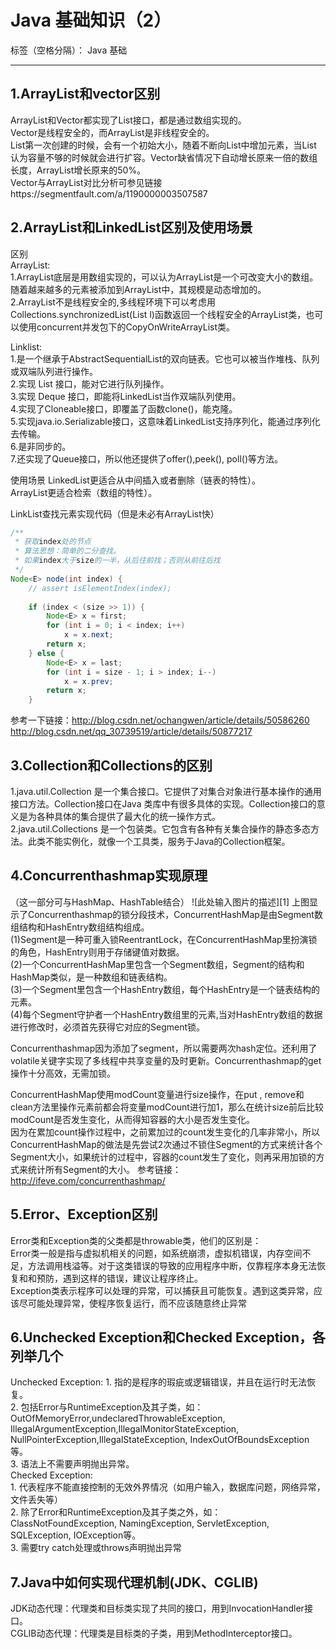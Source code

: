 ﻿# Java 基础知识（2）

标签（空格分隔）： Java 基础

---

<h2>1.ArrayList和vector区别</h2>
ArrayList和Vector都实现了List接口，都是通过数组实现的。</br>
Vector是线程安全的，而ArrayList是非线程安全的。</br>
List第一次创建的时候，会有一个初始大小，随着不断向List中增加元素，当List 认为容量不够的时候就会进行扩容。Vector缺省情况下自动增长原来一倍的数组长度，ArrayList增长原来的50%。</br>
Vector与ArrayList对比分析可参见链接https://segmentfault.com/a/1190000003507587


<h2>2.ArrayList和LinkedList区别及使用场景</h2>
区别</br>
ArrayList:</br>
1.ArrayList底层是用数组实现的，可以认为ArrayList是一个可改变大小的数组。随着越来越多的元素被添加到ArrayList中，其规模是动态增加的。</br>
2.ArrayList不是线程安全的,多线程环境下可以考虑用Collections.synchronizedList(List l)函数返回一个线程安全的ArrayList类，也可以使用concurrent并发包下的CopyOnWriteArrayList类。</br>

Linklist:</br>
1.是一个继承于AbstractSequentialList的双向链表。它也可以被当作堆栈、队列或双端队列进行操作。</br>
2.实现 List 接口，能对它进行队列操作。</br>
3.实现 Deque 接口，即能将LinkedList当作双端队列使用。</br>
4.实现了Cloneable接口，即覆盖了函数clone()，能克隆。</br>
5.实现java.io.Serializable接口，这意味着LinkedList支持序列化，能通过序列化去传输。</br>
6.是非同步的。</br>
7.还实现了Queue接口，所以他还提供了offer(),peek(), poll()等方法。</br>

使用场景
LinkedList更适合从中间插入或者删除（链表的特性）。</br>
ArrayList更适合检索（数组的特性）。</br>

LinkList查找元素实现代码（但是未必有ArrayList快）</br>
```java
/** 
 * 获取index处的节点 
 * 算法思想：简单的二分查找。 
 * 如果index大于size的一半，从后往前找；否则从前往后找 
 */  
Node<E> node(int index) {  
    // assert isElementIndex(index);  
  
    if (index < (size >> 1)) {  
        Node<E> x = first;  
        for (int i = 0; i < index; i++)  
            x = x.next;  
        return x;  
    } else {  
        Node<E> x = last;  
        for (int i = size - 1; i > index; i--)  
            x = x.prev;  
        return x;  
    }  
```
参考一下链接：http://blog.csdn.net/ochangwen/article/details/50586260</br>
http://blog.csdn.net/qq_30739519/article/details/50877217



<h2>3.Collection和Collections的区别</h2>
1.java.util.Collection 是一个集合接口。它提供了对集合对象进行基本操作的通用接口方法。Collection接口在Java 类库中有很多具体的实现。Collection接口的意义是为各种具体的集合提供了最大化的统一操作方式。</br>
2.java.util.Collections 是一个包装类。它包含有各种有关集合操作的静态多态方法。此类不能实例化，就像一个工具类，服务于Java的Collection框架。


<h2>4.Concurrenthashmap实现原理</h2>
（这一部分可与HashMap、HashTable结合）
![此处输入图片的描述][1]
  上图显示了Concurrenthashmap的锁分段技术，ConcurrentHashMap是由Segment数组结构和HashEntry数组结构组成。</br>
(1)Segment是一种可重入锁ReentrantLock，在ConcurrentHashMap里扮演锁的角色，HashEntry则用于存储键值对数据。</br>
(2)一个ConcurrentHashMap里包含一个Segment数组，Segment的结构和HashMap类似，是一种数组和链表结构。</br> 
(3)一个Segment里包含一个HashEntry数组，每个HashEntry是一个链表结构的元素。</br> 
(4)每个Segment守护者一个HashEntry数组里的元素,当对HashEntry数组的数据进行修改时，必须首先获得它对应的Segment锁。</br> 

Concurrenthashmap因为添加了segment，所以需要两次hash定位。还利用了volatile关键字实现了多线程中共享变量的及时更新。Concurrenthashmap的get操作十分高效，无需加锁。</br> 
  
ConcurrentHashMap使用modCount变量进行size操作，在put , remove和clean方法里操作元素前都会将变量modCount进行加1，那么在统计size前后比较modCount是否发生变化，从而得知容器的大小是否发生变化。</br> 
 因为在累加count操作过程中，之前累加过的count发生变化的几率非常小，所以ConcurrentHashMap的做法是先尝试2次通过不锁住Segment的方式来统计各个Segment大小，如果统计的过程中，容器的count发生了变化，则再采用加锁的方式来统计所有Segment的大小。
 参考链接：http://ifeve.com/concurrenthashmap/
 
 
<h2>5.Error、Exception区别</h2>
Error类和Exception类的父类都是throwable类，他们的区别是：</br>
Error类一般是指与虚拟机相关的问题，如系统崩溃，虚拟机错误，内存空间不足，方法调用栈溢等。对于这类错误的导致的应用程序中断，仅靠程序本身无法恢复和和预防，遇到这样的错误，建议让程序终止。</br>
Exception类表示程序可以处理的异常，可以捕获且可能恢复。遇到这类异常，应该尽可能处理异常，使程序恢复运行，而不应该随意终止异常</br>


<h2>6.Unchecked Exception和Checked Exception，各列举几个</h2>
Unchecked Exception:
1. 指的是程序的瑕疵或逻辑错误，并且在运行时无法恢复。</br>
2. 包括Error与RuntimeException及其子类，如：OutOfMemoryError,undeclaredThrowableException, IllegalArgumentException,IllegalMonitorStateException, NullPointerException,IllegalStateException,
IndexOutOfBoundsException等。</br>
3. 语法上不需要声明抛出异常。</br>
Checked Exception:</br>
1. 代表程序不能直接控制的无效外界情况（如用户输入，数据库问题，网络异常，文件丢失等）</br>
2. 除了Error和RuntimeException及其子类之外，如：ClassNotFoundException,
NamingException, ServletException, SQLException, IOException等。</br>
3. 需要try catch处理或throws声明抛出异常</br>

<h2> 7.Java中如何实现代理机制(JDK、CGLIB)</h2>

JDK动态代理：代理类和目标类实现了共同的接口，用到InvocationHandler接口。</br>
CGLIB动态代理：代理类是目标类的子类，用到MethodInterceptor接口。</br>
 


  [1]: http://images2017.cnblogs.com/blog/400827/201709/400827-20170928212457434-1134706220.png